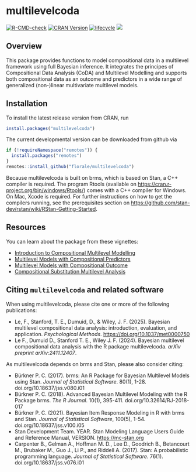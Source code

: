 

# multilevelcoda
<!-- badges: start -->
[![R-CMD-check](https://github.com/florale/multilevelcoda/workflows/R-CMD-check/badge.svg)](https://github.com/florale/multilevelcoda/actions)
[![CRAN Version](https://www.r-pkg.org/badges/version/multilevelcoda)](https://cran.r-project.org/package=multilevelcoda)
[![lifecycle](https://lifecycle.r-lib.org/articles/figures/lifecycle-experimental.svg)](https://lifecycle.r-lib.org/articles/stages.html#experimental)
[![](https://cranlogs.r-pkg.org/badges/grand-total/multilevelcoda)](https://cran.r-project.org/package=multilevelcoda)
<!-- [![Coverage Status](https://codecov.io/gh/florale/multilevelcoda/branch/main/graphs/badge.svg?branch=main)](https://app.codecov.io/gh/florale/multilevelcoda)  -->
<!-- badges: end -->

## Overview

This package provides functions to model compositional data in 
a multilevel framework using full Bayesian inference.
It integrates the principes of Compositional Data Analysis (CoDA) 
and Multilevel Modelling and supports both compositional data as 
an outcome and predictors in a wide range of 
generalized (non-)linear multivariate multilevel models.

## Installation
To install the latest release version from CRAN, run

```r 
install.packages("multilevelcoda")

```

The current developmental version can be downloaded from github via

```r
if (!requireNamespace("remotes")) {
  install.packages("remotes")
}
remotes::install_github("florale/multilevelcoda")
```

Because multilevelcoda is built on brms, which is based on Stan, a C++ compiler is required. 
The program Rtools (available on https://cran.r-project.org/bin/windows/Rtools/) comes with a C++ compiler for Windows. On Mac, Xcode is required. For further instructions on how to get the compilers running, see the prerequisites section on https://github.com/stan-dev/rstan/wiki/RStan-Getting-Started.

## Resources

You can learn about the package from these vignettes:

- [Introduction to Compositional Multilevel Modelling](https://florale.github.io/multilevelcoda/articles/A-introduction.html)
- [Multilevel Models with Compositional Predictors](https://florale.github.io/multilevelcoda/articles/B-composition-MLM.html)
- [Multilevel Models with Compositional Outcome](https://florale.github.io/multilevelcoda/articles/C-composition-MMLM.html)
- [Compositional Substitution Multilevel Analysis](https://florale.github.io/multilevelcoda/articles/D-substitution.html)

## Citing `multilevelcoda` and related software 
When using multilevelcoda, please cite one or more of the following publications:

-   Le, F., Stanford, T. E., Dumuid, D., & Wiley, J. F. (2025). 
    Bayesian multilevel compositional data analysis: 
    introduction, evaluation, and application. 
    *Psychological Methods*. https://doi.org/10.1037/met0000750
-   Le F., Dumuid D., Stanford T. E., Wiley J. F. (2024). 
    Bayesian multilevel compositional data analysis with the R package multilevelcoda.
    *arXiv preprint arXiv:2411.12407*.

As multilevelcoda depends on brms and Stan, please also consider citing:

-   Bürkner P. C. (2017). brms: An R Package for Bayesian Multilevel
    Models using Stan. *Journal of Statistical Software*. 80(1), 1-28.
    doi.org/10.18637/jss.v080.i01
-   Bürkner P. C. (2018). Advanced Bayesian Multilevel Modeling with the
    R Package brms. *The R Journal*. 10(1), 395-411.
    doi.org/10.32614/RJ-2018-017
-   Bürkner P. C. (2021). Bayesian Item Response Modeling in R with brms
    and Stan. *Journal of Statistical Software*, 100(5), 1-54.
    doi.org/10.18637/jss.v100.i05
-   Stan Development Team. YEAR. Stan Modeling Language Users Guide and
    Reference Manual, VERSION. <https://mc-stan.org>
-   Carpenter B., Gelman A., Hoffman M. D., Lee D., Goodrich B.,
    Betancourt M., Brubaker M., Guo J., Li P., and Riddell A. (2017).
    Stan: A probabilistic programming language. *Journal of Statistical
    Software*. 76(1). doi.org/10.18637/jss.v076.i01
